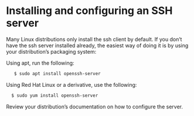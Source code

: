 # Installing and configuring an SSH server

Many Linux distributions only install the ssh client by default. If you
don’t have the ssh server installed already, the easiest way of doing it is
by using your distribution’s packaging system:

Using apt, run the following:

``` bash
   $ sudo apt install openssh-server
```

Using Red Hat Linux or a derivative, use the following:

```bash
  $ sudo yum install openssh-server
```

Review your distribution’s documentation on how to configure the server.
